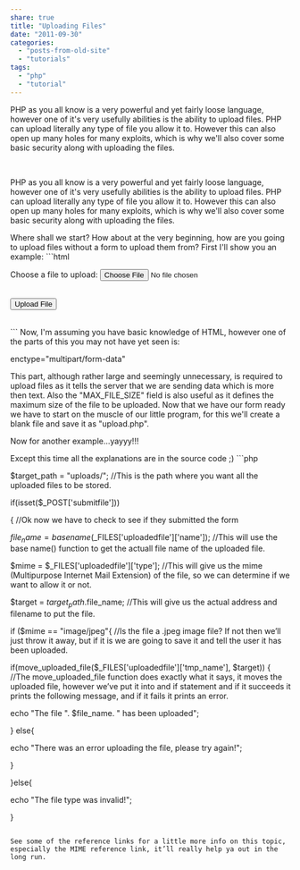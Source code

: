 ```yaml
---
share: true
title: "Uploading Files"
date: "2011-09-30"
categories: 
  - "posts-from-old-site"
  - "tutorials"
tags: 
  - "php"
  - "tutorial"
---
```


PHP as you all know is a very powerful and yet fairly loose language, however one of it's very usefully abilities is the ability to upload files. PHP can upload literally any type of file you allow it to. However this can also open up many holes for many exploits, which is why we'll also cover some basic security along with uploading the files.

 

PHP as you all know is a very powerful and yet fairly loose language, however one of it's very usefully abilities is the ability to upload files. PHP can upload literally any type of file you allow it to. However this can also open up many holes for many exploits, which is why we'll also cover some basic security along with uploading the files.

Where shall we start? How about at the very beginning, how are you going to upload files without a form to upload them from? First I'll show you an example: ```html
<form enctype="multipart/form-data" action="upload.php" method="post">

<input type="hidden" name="MAX_FILE_SIZE" value="250000">

Choose a file to upload: <input name="uploadedfile" type="file"><br><br />

<input type="submit" name="submitfile" value="Upload File"><br />

</form><br />
``` Now, I'm assuming you have basic knowledge of HTML, however one of the parts of this you may not have yet seen is:

enctype="multipart/form-data"

This part, although rather large and seemingly unnecessary, is required to upload files as it tells the server that we are sending data which is more then text. Also the "MAX\_FILE\_SIZE" field is also useful as it defines the maximum size of the file to be uploaded. Now that we have our form ready we have to start on the muscle of our little program, for this we'll create a blank file and save it as "upload.php".

Now for another example...yayyy!!!

Except this time all the explanations are in the source code ;) ```php

$target_path = "uploads/"; //This is the path where you want all the uploaded files to be stored.

if(isset($_POST['submitfile']))

{ //Ok now we have to check to see if they submitted the form

$file_name=basename($_FILES['uploadedfile']['name']); //This will use the base name() function to get the actuall file name of the uploaded file.

$mime = $_FILES['uploadedfile']['type']; //This will give us the mime (Multipurpose Internet Mail Extension) of the file, so we can determine if we want to allow it or not.

$target = $target_path .$file_name; //This will give us the actual address and filename to put the file.

if ($mime == "image/jpeg"{ //Is the file a .jpeg image file? If not then we&rsquo;ll just throw it away, but if it is we are going to save it and tell the user it has been uploaded.

if(move_uploaded_file($_FILES['uploadedfile']['tmp_name'], $target)) { //The move_uploaded_file function does exactly what it says, it moves the uploaded file, however we&rsquo;ve put it into and if statement and if it succeeds it prints the following message, and if it fails it prints an error.

echo "The file ". $file_name. " has been uploaded";

} else{

echo "There was an error uploading the file, please try again!";

}

}else{

echo "The file type was invalid!";

}
``` Well that pretty much concludes it, I know this is a crappy tutorial but it get’s the job done and explains the basics (remember I said basics) of file uploading and the basics (basics) of the security to you. Just remember you really need to guard the files you upload, for example what if someone managed to upload a PHP script that deleted all the files in your directory? Well then they could just as easily access it from the browser and delete them….where would you be then?

See some of the reference links for a little more info on this topic, especially the MIME reference link, it’ll really help ya out in the long run.
